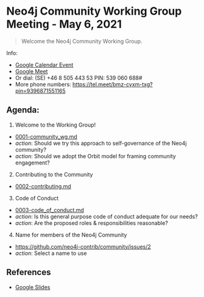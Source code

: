 # Neo4j Community Working Group Meeting - May 6, 2021

> Welcome the Neo4j Community Working Group.  

Info:
- [Google Calendar Event](https://calendar.google.com/event?action=TEMPLATE&tmeid=N2NxY2hndms0NXRsOTA1amtsN2NzamhkbzhfMjAyMTA1MDZUMTQwMDAwWiBjX3A5dGxwajQybTE2YjRsb21sMDAzdGRuZDE4QGc&tmsrc=c_p9tlpj42m16b4loml003tdnd18%40group.calendar.google.com&scp=ALL)
- [Google Meet](https://meet.google.com/bmz-cyxm-txg)
- Or dial: ‪(SE) +46 8 505 443 53‬ PIN: ‪539 060 688‬#
- More phone numbers: https://tel.meet/bmz-cyxm-txg?pin=9396871551165

## Agenda:

1. Welcome to the Working Group!
  - [0001-community_wg.md](https://github.com/neo4j-contrib/community/blob/0001-community_wg/RFCs/0001-community_wg.md)
  - *action*: Should we try this approach to self-governance of the Neo4j community?
  - *action*: Should we adopt the Orbit model for framing community engagement?
2. Contributing to the Community
  - [0002-contributing.md](https://github.com/neo4j-contrib/community/blob/0002-contributing/RFCs/0002-contributing.md)
3. Code of Conduct
  - [0003-code_of_conduct.md](https://github.com/neo4j-contrib/community/blob/0003-code_of_conduct/RFCs/0003-code_of_conduct.md)
  - *action*: Is this general purpose code of conduct adequate for our needs?
  - *action*: Are the proposed roles & responsibilities reasonable?
4. Name for members of the Neo4j Community
  - https://github.com/neo4j-contrib/community/issues/2
  - *action*: Select a name to use

## References

- [Google Slides](https://docs.google.com/presentation/d/1qd40UHOxr5XZfU1GUdiq8oIkVs2k_tk5JEPTtLWpBRI/edit?usp=sharing)
